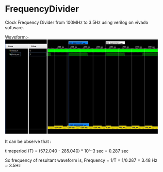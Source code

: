 # FrequencyDivider
Clock Frequency Divider from 100MHz to 3.5Hz using verilog on vivado software.

Waveform:-
![](https://github.com/harshb910/FrequencyDivider/blob/main/waveform.jpg)

It can be observe that :




timeperiod (T) = (572.040 - 285.040) * 10^-3 sec
           = 0.287 sec
           
           
           
So frequency of resultant waveform is,
Frequency = 1/T
          = 1/0.287
          = 3.48 Hz ~ 3.5Hz
    
